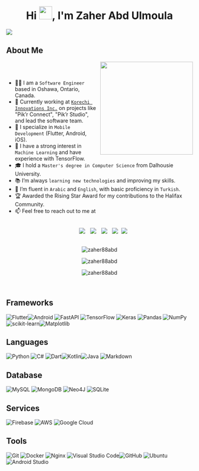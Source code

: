 <h1 align="center"><b>Hi </b><img src="https://media.giphy.com/media/hvRJCLFzcasrR4ia7z/giphy.gif" width="35"><b>, I'm Zaher Abd Ulmoula </b></h1>

![](https://komarev.com/ghpvc/?username=zaher88abd&color=green)

## About Me

<picture> <img align="right" src="https://github.com/7oSkaaa/7oSkaaa/blob/main/Images/Right_Side.gif?raw=true" width=250px></picture>

<br><br>

- :man_technologist: I am a `Software Engineer` based in Oshawa, Ontario, Canada.
- :briefcase: Currently working at [`Korechi Innovations Inc.`](https://korechi.com/) on projects like "Pik’r Connect", "Pik’r Studio", and lead the software team.
- :iphone: I specialize in `Mobile Development` (Flutter, Android, iOS).
- :robot: I have a strong interest in `Machine Learning` and have experience with TensorFlow.
- :mortar_board: I hold a `Master's degree in Computer Science` from Dalhousie University.
- :books: I’m always `learning new technologies` and improving my skills.
- :speech_balloon: I’m fluent in `Arabic` and `English`, with basic proficiency in `Turkish`.
- :trophy: Awarded the Rising Star Award for my contributions to the Halifax Community.
- :mailbox: Feel free to reach out to me at 
<br>


 <div align="center"  class="icons-social" style="margin-left: 10px;">
        <a style="margin-left: 10px;"  target="_blank" href="https://www.linkedin.com/in/mzaherabdulmoula">
			<img src="https://img.shields.io/badge/LinkedIn-0077B5?style=for-the-badge&logo=linkedin&logoColor=white"></a>
        <a style="margin-left: 10px;" target="_blank" href="https://github.com/zaher88abd">
		<img src="https://img.shields.io/badge/GitHub-100000?style=for-the-badge&logo=github&logoColor=white"></a>
		<a style="margin-left: 10px;" target="_blank" href="https://stackoverflow.com/users/3241790/zaher88abd">
				<img src="https://img.shields.io/badge/Stack_Overflow-FE7A16?style=for-the-badge&logo=stack-overflow&logoColor=white"></a>
        <a style="margin-left: 10px;" target="_blank" href="https://twitter.com/zaher88abd">
			<img src="https://img.shields.io/badge/Twitter-1DA1F2?style=for-the-badge&logo=twitter&logoColor=white" ></a>
		<a style="margin-left: 5px;" target="_blank" href="mailto:zaher88abd@gmail.com">
					<img src="https://img.shields.io/badge/Gmail-D14836?style=for-the-badge&logo=gmail&logoColor=white"/></a>
                    
</div>

<br>

<p align="center"><img 
    src="https://stackoverflow-badge.onrender.com/api/StackOverflowBadge/3241790"
    alt="zaher88abd" 
    bg_color=#808080/></p>

<p align="center"><img 
    src="https://github-readme-stats.vercel.app/api?username=zaher88abd&show_icons=true&theme=algolia&count_private=true&include_all_commits=true"
    alt="zaher88abd" 
    bg_color=#808080/></p>

<p align="center"><img 
    src="https://github-readme-stats.vercel.app/api/top-langs?username=zaher88abd&show_icons=true&locale=en&bg_color=0d1117&text_color=ffffff&layout=compact"
    alt="zaher88abd" 
    bg_color=#808080/></p>

<br>

## Frameworks
![Flutter](https://img.shields.io/badge/Flutter-%2302569B.svg?style=for-the-badge&logo=Flutter&logoColor=white)![Android](https://img.shields.io/badge/Android-3DDC84?style=for-the-badge&logo=android&logoColor=white)
![FastAPI](https://img.shields.io/badge/FastAPI-005571?style=for-the-badge&logo=fastapi) ![TensorFlow](https://img.shields.io/badge/TensorFlow-%23FF6F00.svg?style=for-the-badge&logo=TensorFlow&logoColor=white) ![Keras](https://img.shields.io/badge/Keras-%23D00000.svg?style=for-the-badge&logo=Keras&logoColor=white) ![Pandas](https://img.shields.io/badge/pandas-%23150458.svg?style=for-the-badge&logo=pandas&logoColor=white) ![NumPy](https://img.shields.io/badge/numpy-%23013243.svg?style=for-the-badge&logo=numpy&logoColor=white) ![scikit-learn](https://img.shields.io/badge/scikit--learn-%23F7931E.svg?style=for-the-badge&logo=scikit-learn&logoColor=white)![Matplotlib](https://img.shields.io/badge/Matplotlib-%23ffffff.svg?style=for-the-badge&logo=Matplotlib&logoColor=black)


## Languages
![Python](https://img.shields.io/badge/python-3670A0?style=for-the-badge&logo=python&logoColor=ffdd54) ![C#](https://img.shields.io/badge/c%23-%23239120.svg?style=for-the-badge&logo=c-sharp&logoColor=white) ![Dart](https://img.shields.io/badge/dart-%230175C2.svg?style=for-the-badge&logo=dart&logoColor=white)![Kotlin](https://img.shields.io/badge/kotlin-%237F52FF.svg?style=for-the-badge&logo=kotlin&logoColor=white)![Java](https://img.shields.io/badge/java-%23ED8B00.svg?style=for-the-badge&logo=openjdk&logoColor=white)
![Markdown](https://img.shields.io/badge/markdown-%23000000.svg?style=for-the-badge&logo=markdown&logoColor=white)
## Database
![MySQL](https://img.shields.io/badge/mysql-%2300f.svg?style=for-the-badge&logo=mysql&logoColor=white) ![MongoDB](https://img.shields.io/badge/MongoDB-%234ea94b.svg?style=for-the-badge&logo=mongodb&logoColor=white) ![Neo4J](https://img.shields.io/badge/Neo4j-008CC1?style=for-the-badge&logo=neo4j&logoColor=white) ![SQLite](https://img.shields.io/badge/sqlite-%2307405e.svg?style=for-the-badge&logo=sqlite&logoColor=white)
## Services
![Firebase](https://img.shields.io/badge/firebase-a08021?style=for-the-badge&logo=firebase&logoColor=ffcd34)
![AWS](https://img.shields.io/badge/AWS-%23FF9900.svg?style=for-the-badge&logo=amazon-aws&logoColor=white) ![Google Cloud](https://img.shields.io/badge/GoogleCloud-%234285F4.svg?style=for-the-badge&logo=google-cloud&logoColor=white)

## Tools
![Git](https://img.shields.io/badge/git-%23F05033.svg?style=for-the-badge&logo=git&logoColor=white) ![Docker](https://img.shields.io/badge/docker-%230db7ed.svg?style=for-the-badge&logo=docker&logoColor=white) ![Nginx](https://img.shields.io/badge/nginx-%23009639.svg?style=for-the-badge&logo=nginx&logoColor=white) ![Visual Studio Code](https://img.shields.io/badge/VisualStudioCode-0078d7.svg?style=for-the-badge&logo=visual-studio-code&logoColor=white)![GitHub](https://img.shields.io/badge/github-%23121011.svg?style=for-the-badge&logo=github&logoColor=white) ![Ubuntu](https://img.shields.io/badge/Ubuntu-E95420?style=for-the-badge&logo=ubuntu&logoColor=white)
 ![Android Studio](https://img.shields.io/badge/android%20studio-346ac1?style=for-the-badge&logo=android%20studio&logoColor=white)